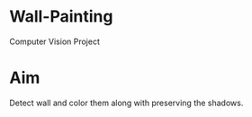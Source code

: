 # Wall-Painting

Computer Vision Project

# Aim 
Detect wall and color them along with preserving the shadows.
